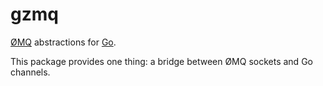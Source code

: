 gzmq
====

[ØMQ](http://www.zeromq.org) abstractions for [Go](http://golang.org).

This package provides one thing: a bridge between ØMQ sockets and Go channels.
